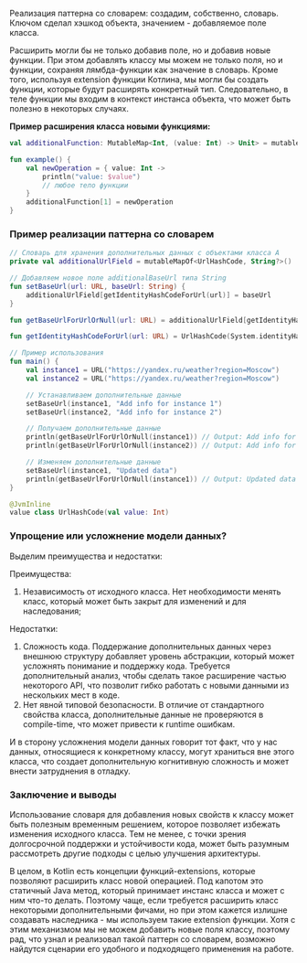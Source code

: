 Реализация паттерна со словарем: создадим, собственно, словарь. Ключом сделал хэшкод объекта, значением - добавляемое поле класса. 

Расширить могли бы не только добавив поле, но и добавив новые функции.
При этом добавлять классу мы можем не только поля, но и функции, сохраняя лямбда-функции как значение в словарь. Кроме того, используя extension функции Котлина, мы могли бы создать функции, которые будут расширять конкретный тип. 
Следовательно, в теле функции мы входим в контекст инстанса объекта, что может быть полезно в некоторых случаях.

**Пример расширения класса новыми функциями:**
```kotlin
val additionalFunction: MutableMap<Int, (value: Int) -> Unit> = mutableMapOf()

fun example() {
    val newOperation = { value: Int ->
        println("value: $value")
        // любое тело функции
    }
    additionalFunction[1] = newOperation
}

```

### Пример реализации паттерна со словарем

```kotlin
// Словарь для хранения дополнительных данных с объектами класса A
private val additionalUrlField = mutableMapOf<UrlHashCode, String?>()

// Добавляем новое поле additionalBaseUrl типа String
fun setBaseUrl(url: URL, baseUrl: String) {
    additionalUrlField[getIdentityHashCodeForUrl(url)] = baseUrl
}

fun getBaseUrlForUrlOrNull(url: URL) = additionalUrlField[getIdentityHashCodeForUrl(url)]

fun getIdentityHashCodeForUrl(url: URL) = UrlHashCode(System.identityHashCode(url))

// Пример использования
fun main() {
    val instance1 = URL("https://yandex.ru/weather?region=Moscow")
    val instance2 = URL("https://yandex.ru/weather?region=Moscow")

    // Устанавливаем дополнительные данные
    setBaseUrl(instance1, "Add info for instance 1")
    setBaseUrl(instance2, "Add info for instance 2")

    // Получаем дополнительные данные
    println(getBaseUrlForUrlOrNull(instance1)) // Output: Add info for instance 1
    println(getBaseUrlForUrlOrNull(instance2)) // Output: Add info for instance 2

    // Изменяем дополнительные данные
    setBaseUrl(instance1, "Updated data")
    println(getBaseUrlForUrlOrNull(instance1)) // Output: Updated data
}

@JvmInline
value class UrlHashCode(val value: Int)
```

### Упрощение или усложнение модели данных? 
Выделим преимущества и недостатки:

Преимущества:
1. Независимость от исходного класса. Нет необходимости менять класс, который может быть закрыт для изменений и для наследования;

Недостатки:
1. Сложность кода. Поддержание дополнительных данных через внешнюю структуру добавляет уровень абстракции, который может усложнять понимание и поддержку кода. Требуется дополнительный анализ, чтобы сделать такое расширение частью некоторого API, что позволит гибко работать с новыми данными из нескольких мест в коде.
2. Нет явной типовой безопасности. В отличие от стандартного свойства класса, дополнительные данные не проверяются в compile-time, что может привести к runtime ошибкам.

И в сторону усложнения модели данных говорит тот факт, что у нас данных, относящиеся к конкретному классу, могут храниться вне этого класса, что создает дополнительную когнитивную сложность и может внести затруднения в отладку.

### Заключение и выводы

Использование словаря для добавления новых свойств к классу может быть полезным временным решением, которое позволяет избежать изменения исходного класcа. 
Тем не менее, с точки зрения долгосрочной поддержки и устойчивости кода, может быть разумным рассмотреть другие подходы с целью улучшения архитектуры.

В целом, в Kotlin есть концепции функций-extensions, которые позволяют расширить класс новой операцией. 
Под капотом это статичный Java метод, который принимает инстанс класса и может с ним что-то делать.
Поэтому чаще, если требуется расширить класс некоторыми дополнительными фичами, но при этом кажется излишне создавать наследника - мы используем такие extension функции.
Хотя с этим механизмом мы не можем добавить новые поля классу, поэтому рад, что узнал и реализовал такой паттерн со словарем, возможно найдутся сценарии его удобного и подходящего применения на работе.